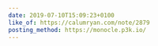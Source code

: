 ```yaml
---
date: 2019-07-10T15:09:23+0100
like_of: https://calumryan.com/note/2879
posting_method: https://monocle.p3k.io/
---
```

